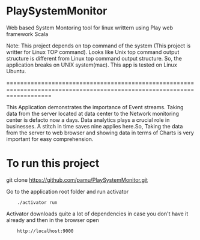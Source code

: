 # PlaySystemMonitor
Web based System Montoring tool for linux writtern using Play web framework Scala

Note: This project depends on top command of the system (This project is writter for Linux TOP command). Looks like Unix top command output structure is different from Linux top command output structure. So, the application breaks on UNIX system(mac). This app is tested on Linux Ubuntu.

=========================================================================================================================

This Application demonstrates the importance of Event streams. Taking data from the server located at data center to the Network monitoring center is defacto now a days. Data analytics plays a crucial role in businesses. A stitch in time saves nine applies here.So, Taking the data from the server to web browser and showing data in terms of Charts is very important for easy comprehension.

# To run this project

git clone https://github.com/pamu/PlaySystemMonitor.git

Go to the application root folder and run activator

```
    ./activator run
```

Activator downloads quite a lot of dependencies in case you don't have it already and then in the browser open
```
    http://localhost:9000
```
